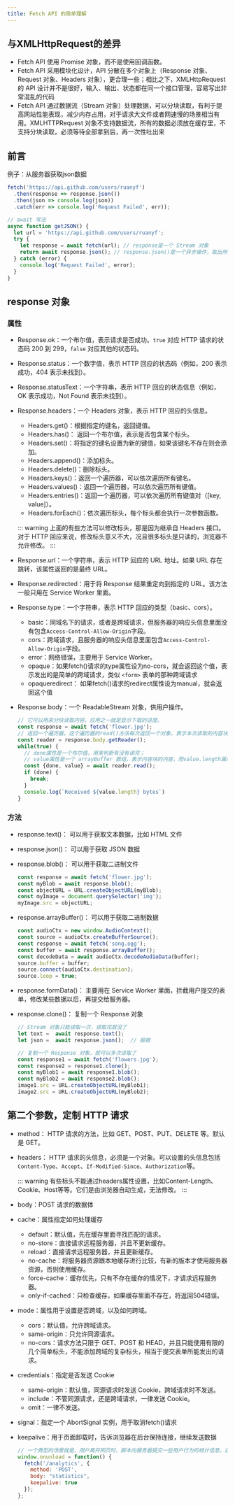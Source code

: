 ```yaml
---
title: Fetch API 的简单理解
---
```


## 与XMLHttpRequest的差异

- Fetch API 使用 Promise 对象，而不是使用回调函数。
- Fetch API 采用模块化设计，API 分散在多个对象上（Response 对象、Request 对象、Headers 对象），更合理一些；相比之下，XMLHttpRequest 的 API 设计并不是很好，输入、输出、状态都在同一个接口管理，容易写出非常混乱的代码
- Fetch API 通过数据流（Stream 对象）处理数据，可以分块读取，有利于提高网站性能表现，减少内存占用，对于请求大文件或者网速慢的场景相当有用。XMLHTTPRequest 对象不支持数据流，所有的数据必须放在缓存里，不支持分块读取，必须等待全部拿到后，再一次性吐出来

## 前言

例子：从服务器获取json数据

```js
fetch('https://api.github.com/users/ruanyf')
  .then(response => response.json())
  .then(json => console.log(json))
  .catch(err => console.log('Request Failed', err));

// await 写法
async function getJSON() {
  let url = 'https://api.github.com/users/ruanyf';
  try {
    let response = await fetch(url); // response是一个 Stream 对象
    return await response.json(); // response.json()是一个异步操作，取出所有内容，并将其转为 JSON 对象。
  } catch (error) {
    console.log('Request Failed', error);
  }
}
```

## response 对象

### 属性

- Response.ok：一个布尔值，表示请求是否成功。`true` 对应 HTTP 请求的状态码 200 到 299，`false` 对应其他的状态码。
- Response.status：一个数字值，表示 HTTP 回应的状态码（例如，200 表示成功，404 表示未找到）。
- Response.statusText：一个字符串，表示 HTTP 回应的状态信息（例如，OK 表示成功，Not Found 表示未找到）。
- Response.headers：一个 Headers 对象，表示 HTTP 回应的头信息。

  - Headers.get()：根据指定的键名，返回键值。
  - Headers.has()： 返回一个布尔值，表示是否包含某个标头。
  - Headers.set()：将指定的键名设置为新的键值，如果该键名不存在则会添加。
  - Headers.append()：添加标头。
  - Headers.delete()：删除标头。
  - Headers.keys()：返回一个遍历器，可以依次遍历所有键名。
  - Headers.values()：返回一个遍历器，可以依次遍历所有键值。
  - Headers.entries()：返回一个遍历器，可以依次遍历所有键值对（[key, value]）。
  - Headers.forEach()：依次遍历标头，每个标头都会执行一次参数函数。

  ::: warning
  上面的有些方法可以修改标头，那是因为继承自 Headers 接口。对于 HTTP 回应来说，修改标头意义不大，况且很多标头是只读的，浏览器不允许修改。
  :::

- Response.url：一个字符串，表示 HTTP 回应的 URL 地址。如果 URL 存在跳转，该属性返回的是最终 URL。
- Response.redirected：用于将 Response 结果重定向到指定的 URL。该方法一般只用在 Service Worker 里面。
- Response.type：一个字符串，表示 HTTP 回应的类型（basic、cors）。

  - basic：同域名下的请求，或者是跨域请求，但服务器的响应头信息里面没有包含`Access-Control-Allow-Origin`字段。
  - cors：跨域请求，且服务器的响应头信息里面包含`Access-Control-Allow-Origin`字段。
  - error：网络错误，主要用于 Service Worker。
  - opaque：如果fetch()请求的type属性设为no-cors，就会返回这个值，表示发出的是简单的跨域请求，类似 `<form>` 表单的那种跨域请求
  - opaqueredirect： 如果fetch()请求的redirect属性设为manual，就会返回这个值

- Response.body：一个 ReadableStream 对象，供用户操作。

  ```js
  // 它可以用来分块读取内容，应用之一就是显示下载的进度。
  const response = await fetch('flower.jpg');
  // 返回一个遍历器。这个遍历器的read()方法每次返回一个对象，表示本次读取的内容块。
  const reader = response.body.getReader();
  while(true) {
    // done属性是一个布尔值，用来判断有没有读完；
    // value属性是一个 arrayBuffer 数组，表示内容块的内容，而value.length属性是当前块的大小。
    const {done, value} = await reader.read();
    if (done) {
      break;
    }
    console.log(`Received ${value.length} bytes`)
  }
  ```

### 方法

- response.text()： 可以用于获取文本数据，比如 HTML 文件
- response.json()： 可以用于获取 JSON 数据
- response.blob()： 可以用于获取二进制文件

  ```js
  const response = await fetch('flower.jpg');
  const myBlob = await response.blob();
  const objectURL = URL.createObjectURL(myBlob);
  const myImage = document.querySelector('img');
  myImage.src = objectURL;
  ```

- response.arrayBuffer()： 可以用于获取二进制数据

  ```js
  const audioCtx = new window.AudioContext();
  const source = audioCtx.createBufferSource();
  const response = await fetch('song.ogg');
  const buffer = await response.arrayBuffer();
  const decodeData = await audioCtx.decodeAudioData(buffer);
  source.buffer = buffer;
  source.connect(audioCtx.destination);
  source.loop = true;
  ```

- response.formData()： 主要用在 Service Worker 里面，拦截用户提交的表单，修改某些数据以后，再提交给服务器。
- response.clone()： 复制一个 Response 对象

  ```js
  // Stream 对象只能读取一次，读取完就没了
  let text =  await response.text();
  let json =  await response.json();  // 报错

  // 复制一个 Response 对象，就可以多次读取了
  const response1 = await fetch('flowers.jpg');
  const response2 = response1.clone();
  const myBlob1 = await response1.blob();
  const myBlob2 = await response2.blob();
  image1.src = URL.createObjectURL(myBlob1);
  image2.src = URL.createObjectURL(myBlob2);
  ```

## 第二个参数，定制 HTTP 请求

- method： HTTP 请求的方法，比如 GET、POST、PUT、DELETE 等。默认是 GET。
- headers： HTTP 请求的头信息，必须是一个对象。可以设置的头信息包括`Content-Type`、`Accept`、`If-Modified-Since`、`Authorization`等。

  ::: warning
  有些标头不能通过headers属性设置，比如Content-Length、Cookie、Host等等。它们是由浏览器自动生成，无法修改。
  :::

- body：POST 请求的数据体
- cache：属性指定如何处理缓存

  - default：默认值，先在缓存里面寻找匹配的请求。
  - no-store：直接请求远程服务器，并且不更新缓存。
  - reload：直接请求远程服务器，并且更新缓存。
  - no-cache：将服务器资源跟本地缓存进行比较，有新的版本才使用服务器资源，否则使用缓存。
  - force-cache：缓存优先，只有不存在缓存的情况下，才请求远程服务器。
  - only-if-cached：只检查缓存，如果缓存里面不存在，将返回504错误。

- mode：属性用于设置是否跨域，以及如何跨域。

  - cors：默认值，允许跨域请求。
  - same-origin：只允许同源请求。
  - no-cors：请求方法只限于 GET、POST 和 HEAD，并且只能使用有限的几个简单标头，不能添加跨域的复杂标头，相当于提交表单所能发出的请求。

- credentials：指定是否发送 Cookie

  - same-origin：默认值，同源请求时发送 Cookie，跨域请求时不发送。
  - include：不管同源请求，还是跨域请求，一律发送 Cookie。
  - omit：一律不发送。

- signal：指定一个 AbortSignal 实例，用于取消fetch()请求
- keepalive：用于页面卸载时，告诉浏览器在后台保持连接，继续发送数据

  ```js
  // 一个典型的场景就是，用户离开网页时，脚本向服务器提交一些用户行为的统计信息。这时，如果不用keepalive属性，数据可能无法发送，因为浏览器已经把页面卸载了
  window.onunload = function() {
    fetch('/analytics', {
      method: 'POST',
      body: "statistics",
      keepalive: true
    });
  };
  ```
